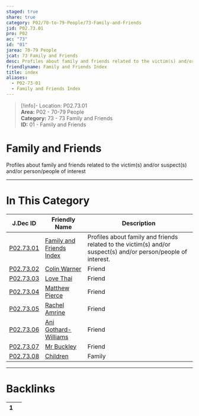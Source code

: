 ```yaml
---  
staged: true  
share: true  
category: P02/70-to-79-People/73-Family-and-Friends  
jid: P02.73.01  
pro: P02  
ac: "73"  
id: "01"  
jarea: 70-79 People  
jcat: 73 Family and Friends  
desc: Profiles about family and friends related to the victim(s) and/or suspect(s) and/or person/people of interest.  
friendlyname: Family and Friends Index  
title: index  
aliases:  
  - P02-73-01  
  - Family and Friends Index  
---  
```

>[!info]- Location: P02.73.01  
>**Area:** P02 - 70-79 People  
>**Category:** 73 - 73 Family and Friends  
>**ID:** 01 - Family and Friends  
  
# Family and Friends  
  
Profiles about family and friends related to the victim(s) and/or suspect(s) and/or person/people of interest  
   
  
  
---  
# In This Category  
  
| J.Dec ID                                                                                                       | Friendly Name                                                                                                             | Description                                                                                                    |  
| -------------------------------------------------------------------------------------------------------------- | ------------------------------------------------------------------------------------------------------------------------- | -------------------------------------------------------------------------------------------------------------- |  
| [P02.73.01](index.md#)                   | [Family and Friends Index](index.md#)               | Profiles about family and friends related to the victim(s) and/or suspect(s) and/or person/people of interest. |  
| [P02.73.02](./02-Colin-Warner.md#)         | [Colin Warner](./02-Colin-Warner.md#)                 | Friend                                                                                                         |  
| [P02.73.03](./03-Love-Thai.md#)            | [Love Thai](./03-Love-Thai.md#)                       | Friend                                                                                                         |  
| [P02.73.04](./04-Matthew-Pierce.md#)       | [Matthew Pierce](./04-Matthew-Pierce.md#)             | Friend                                                                                                         |  
| [P02.73.05](./05-Rachel-Amrine.md#)        | [Rachel Amrine](./05-Rachel-Amrine.md#)               | Friend                                                                                                         |  
| [P02.73.06](./06-Ani-Gothard-Williams.md#) | [Ani Gothard-Williams](./06-Ani-Gothard-Williams.md#) | Friend                                                                                                         |  
| [P02.73.07](./07-Mr-Buckley.md#)           | [Mr Buckley](./07-Mr-Buckley.md#)                     | Friend                                                                                                         |  
| [P02.73.08](./08-Children.md#)             | [Children](./08-Children.md#)                         | Family                                                                                                         |  
  
  
---  
# Backlinks  
<div><table class="dataview table-view-table"><thead class="table-view-thead"><tr class="table-view-tr-header"><th class="table-view-th"><span></span><span class="dataview small-text">1</span></th><th class="table-view-th"><span></span></th></tr></thead><tbody class="table-view-tbody"></tbody></table></div>